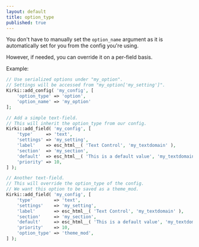 ```yaml
---
layout: default
title: option_type
published: true
---
```


You don't have to manually set the `option_name` argument as it is automatically set for you from the config you're using.

However, if needed, you can override it on a per-field basis.

Example:

```php
// Use serialized options under "my_option".
// Settings will be accessed from "my_option['my_setting']".
Kirki::add_config( 'my_config', [
	'option_type' => 'option',
	'option_name' => 'my_option'
];

// Add a simple text-field.
// This will inherit the option_type from our config.
Kirki::add_field( 'my_config', [
	'type'     => 'text',
	'settings' => 'my_setting',
	'label'    => esc_html__( 'Text Control', 'my_textdomain' ),
	'section'  => 'my_section',
	'default'  => esc_html__( 'This is a default value', 'my_textdomain' ),
	'priority' => 10,
] );

// Another text-field.
// This will override the option_type of the config.
// We want this option to be saved as a theme_mod.
Kirki::add_field( 'my_config', [
	'type'        => 'text',
	'settings'    => 'my_setting',
	'label'       => esc_html__( 'Text Control', 'my_textdomain' ),
	'section'     => 'my_section',
	'default'     => esc_html__( 'This is a default value', 'my_textdomain' ),
	'priority'    => 10,
	'option_type' => 'theme_mod',
] );
```
